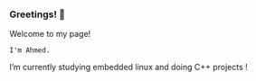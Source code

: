 ### **Greetings! 👋**



Welcome to my page! 

    I'm Ahmed.
 I’m currently studying embedded linux and doing C++ projects !
                                                                                                  


<!--


Here are some ideas to get you started:


- 👯 I’m looking to collaborate on ...
- 🤔 I’m looking for help with ...
- 💬 Ask me about ...
- 📫 How to reach me: ...
- 😄 Pronouns: ...
- ⚡ Fun fact: ...
-->
